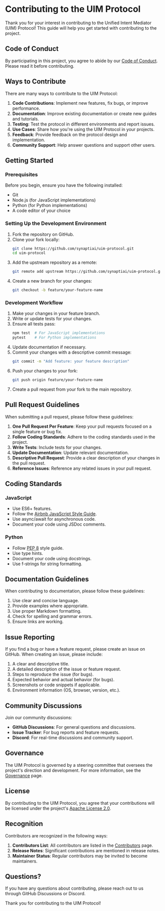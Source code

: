 # Contributing to the UIM Protocol

Thank you for your interest in contributing to the Unified Intent Mediator (UIM) Protocol! This guide will help you get started with contributing to the project.

## Code of Conduct

By participating in this project, you agree to abide by our [Code of Conduct](code-of-conduct.md). Please read it before contributing.

## Ways to Contribute

There are many ways to contribute to the UIM Protocol:

1. **Code Contributions**: Implement new features, fix bugs, or improve performance.
2. **Documentation**: Improve existing documentation or create new guides and tutorials.
3. **Testing**: Test the protocol in different environments and report issues.
4. **Use Cases**: Share how you're using the UIM Protocol in your projects.
5. **Feedback**: Provide feedback on the protocol design and implementation.
6. **Community Support**: Help answer questions and support other users.

## Getting Started

### Prerequisites

Before you begin, ensure you have the following installed:

- Git
- Node.js (for JavaScript implementations)
- Python (for Python implementations)
- A code editor of your choice

### Setting Up the Development Environment

1. Fork the repository on GitHub.
2. Clone your fork locally:
   ```bash
   git clone https://github.com/synaptiai/uim-protocol.git
   cd uim-protocol
   ```
3. Add the upstream repository as a remote:
   ```bash
   git remote add upstream https://github.com/synaptiai/uim-protocol.git
   ```
4. Create a new branch for your changes:
   ```bash
   git checkout -b feature/your-feature-name
   ```

### Development Workflow

1. Make your changes in your feature branch.
2. Write or update tests for your changes.
3. Ensure all tests pass:
   ```bash
   npm test  # For JavaScript implementations
   pytest    # For Python implementations
   ```
4. Update documentation if necessary.
5. Commit your changes with a descriptive commit message:
   ```bash
   git commit -m "Add feature: your feature description"
   ```
6. Push your changes to your fork:
   ```bash
   git push origin feature/your-feature-name
   ```
7. Create a pull request from your fork to the main repository.

## Pull Request Guidelines

When submitting a pull request, please follow these guidelines:

1. **One Pull Request Per Feature**: Keep your pull requests focused on a single feature or bug fix.
2. **Follow Coding Standards**: Adhere to the coding standards used in the project.
3. **Write Tests**: Include tests for your changes.
4. **Update Documentation**: Update relevant documentation.
5. **Descriptive Pull Request**: Provide a clear description of your changes in the pull request.
6. **Reference Issues**: Reference any related issues in your pull request.

## Coding Standards

### JavaScript

- Use ES6+ features.
- Follow the [Airbnb JavaScript Style Guide](https://github.com/airbnb/javascript).
- Use async/await for asynchronous code.
- Document your code using JSDoc comments.

### Python

- Follow [PEP 8](https://www.python.org/dev/peps/pep-0008/) style guide.
- Use type hints.
- Document your code using docstrings.
- Use f-strings for string formatting.

## Documentation Guidelines

When contributing to documentation, please follow these guidelines:

1. Use clear and concise language.
2. Provide examples where appropriate.
3. Use proper Markdown formatting.
4. Check for spelling and grammar errors.
5. Ensure links are working.

## Issue Reporting

If you find a bug or have a feature request, please create an issue on GitHub. When creating an issue, please include:

1. A clear and descriptive title.
2. A detailed description of the issue or feature request.
3. Steps to reproduce the issue (for bugs).
4. Expected behavior and actual behavior (for bugs).
5. Screenshots or code snippets if applicable.
6. Environment information (OS, browser, version, etc.).

## Community Discussions

Join our community discussions:

- **GitHub Discussions**: For general questions and discussions.
- **Issue Tracker**: For bug reports and feature requests.
- **Discord**: For real-time discussions and community support.

## Governance

The UIM Protocol is governed by a steering committee that oversees the project's direction and development. For more information, see the [Governance](governance.md) page.

## License

By contributing to the UIM Protocol, you agree that your contributions will be licensed under the project's [Apache License 2.0](https://github.com/synaptiai/uim-protocol/blob/main/LICENSE).

## Recognition

Contributors are recognized in the following ways:

1. **Contributors List**: All contributors are listed in the [Contributors](contributors.md) page.
2. **Release Notes**: Significant contributions are mentioned in release notes.
3. **Maintainer Status**: Regular contributors may be invited to become maintainers.

## Questions?

If you have any questions about contributing, please reach out to us through GitHub Discussions or Discord.

Thank you for contributing to the UIM Protocol!
